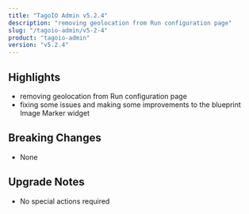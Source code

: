 ```yaml
---
title: "TagoIO Admin v5.2.4"
description: "removing geolocation from Run configuration page"
slug: "/tagoio-admin/v5-2-4"
product: "tagoio-admin"
version: "v5.2.4"
---
```


## Highlights

- removing geolocation from Run configuration page
- fixing some issues and making some improvements to the blueprint Image Marker widget

## Breaking Changes

- None

## Upgrade Notes

- No special actions required

